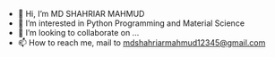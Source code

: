 - 👋 Hi, I’m MD SHAHRIAR MAHMUD
- 👀 I’m interested in Python Programming and Material Science
- 💞️ I’m looking to collaborate on ...
- 📫 How to reach me, mail to mdshahriarmahmud12345@gmail.com


<!---
mshahriar244/mshahriar244 is a ✨ special ✨ repository because its `README.md` (this file) appears on your GitHub profile.
You can click the Preview link to take a look at your changes.
--->
